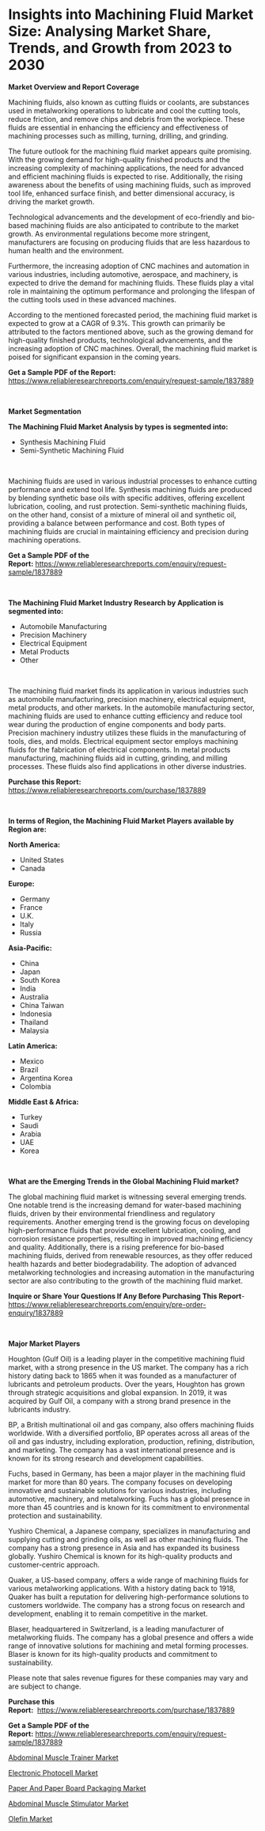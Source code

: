 <p><h1>Insights into Machining Fluid Market Size: Analysing Market Share, Trends, and Growth from 2023 to 2030</h1></p><p><strong>Market Overview and Report Coverage</strong></p>
<p><p>Machining fluids, also known as cutting fluids or coolants, are substances used in metalworking operations to lubricate and cool the cutting tools, reduce friction, and remove chips and debris from the workpiece. These fluids are essential in enhancing the efficiency and effectiveness of machining processes such as milling, turning, drilling, and grinding.</p><p>The future outlook for the machining fluid market appears quite promising. With the growing demand for high-quality finished products and the increasing complexity of machining applications, the need for advanced and efficient machining fluids is expected to rise. Additionally, the rising awareness about the benefits of using machining fluids, such as improved tool life, enhanced surface finish, and better dimensional accuracy, is driving the market growth.</p><p>Technological advancements and the development of eco-friendly and bio-based machining fluids are also anticipated to contribute to the market growth. As environmental regulations become more stringent, manufacturers are focusing on producing fluids that are less hazardous to human health and the environment.</p><p>Furthermore, the increasing adoption of CNC machines and automation in various industries, including automotive, aerospace, and machinery, is expected to drive the demand for machining fluids. These fluids play a vital role in maintaining the optimum performance and prolonging the lifespan of the cutting tools used in these advanced machines.</p><p>According to the mentioned forecasted period, the machining fluid market is expected to grow at a CAGR of 9.3%. This growth can primarily be attributed to the factors mentioned above, such as the growing demand for high-quality finished products, technological advancements, and the increasing adoption of CNC machines. Overall, the machining fluid market is poised for significant expansion in the coming years.</p></p>
<p><strong>Get a Sample PDF of the Report:</strong> <a href="https://www.reliableresearchreports.com/enquiry/request-sample/1837889">https://www.reliableresearchreports.com/enquiry/request-sample/1837889</a></p>
<p>&nbsp;</p>
<p><strong>Market Segmentation</strong></p>
<p><strong>The Machining Fluid Market Analysis by types is segmented into:</strong></p>
<p><ul><li>Synthesis Machining Fluid</li><li>Semi-Synthetic Machining Fluid</li></ul></p>
<p>&nbsp;</p>
<p><p>Machining fluids are used in various industrial processes to enhance cutting performance and extend tool life. Synthesis machining fluids are produced by blending synthetic base oils with specific additives, offering excellent lubrication, cooling, and rust protection. Semi-synthetic machining fluids, on the other hand, consist of a mixture of mineral oil and synthetic oil, providing a balance between performance and cost. Both types of machining fluids are crucial in maintaining efficiency and precision during machining operations.</p></p>
<p><strong>Get a Sample PDF of the Report:</strong>&nbsp;<a href="https://www.reliableresearchreports.com/enquiry/request-sample/1837889">https://www.reliableresearchreports.com/enquiry/request-sample/1837889</a></p>
<p>&nbsp;</p>
<p><strong>The Machining Fluid Market Industry Research by Application is segmented into:</strong></p>
<p><ul><li>Automobile Manufacturing</li><li>Precision Machinery</li><li>Electrical Equipment</li><li>Metal Products</li><li>Other</li></ul></p>
<p>&nbsp;</p>
<p><p>The machining fluid market finds its application in various industries such as automobile manufacturing, precision machinery, electrical equipment, metal products, and other markets. In the automobile manufacturing sector, machining fluids are used to enhance cutting efficiency and reduce tool wear during the production of engine components and body parts. Precision machinery industry utilizes these fluids in the manufacturing of tools, dies, and molds. Electrical equipment sector employs machining fluids for the fabrication of electrical components. In metal products manufacturing, machining fluids aid in cutting, grinding, and milling processes. These fluids also find applications in other diverse industries.</p></p>
<p><strong>Purchase this Report:</strong>&nbsp; <a href="https://www.reliableresearchreports.com/purchase/1837889">https://www.reliableresearchreports.com/purchase/1837889</a></p>
<p>&nbsp;</p>
<p><strong>In terms of Region, the Machining Fluid Market Players available by Region are:</strong></p>
<p>
    <p> <strong> North America: </strong>
        <ul>
            <li>United States</li>
            <li>Canada</li>
        </ul>
        </p> 
    <p> <strong> Europe: </strong>
        <ul>
            <li>Germany</li>
            <li>France</li>
            <li>U.K.</li>
            <li>Italy</li>
            <li>Russia</li>
        </ul>
        </p> 
    <p> <strong> Asia-Pacific: </strong>
        <ul>
            <li>China</li>
            <li>Japan</li>
            <li>South Korea</li>
            <li>India</li>
            <li>Australia</li>
            <li>China Taiwan</li>
            <li>Indonesia</li>
            <li>Thailand</li>
            <li>Malaysia</li>
        </ul>
        </p> 
    <p> <strong> Latin America: </strong>
        <ul>
            <li>Mexico</li>
            <li>Brazil</li>
            <li>Argentina Korea</li>
            <li>Colombia</li>
        </ul>
        </p> 
    <p> <strong> Middle East & Africa: </strong>
        <ul>
            <li>Turkey</li>
            <li>Saudi</li>
            <li>Arabia</li>
            <li>UAE</li>
            <li>Korea</li>
        </ul>
    </p>
    </p>
<p>&nbsp;</p>
<p><strong>What are the Emerging Trends in the Global Machining Fluid market?</strong></p>
<p><p>The global machining fluid market is witnessing several emerging trends. One notable trend is the increasing demand for water-based machining fluids, driven by their environmental friendliness and regulatory requirements. Another emerging trend is the growing focus on developing high-performance fluids that provide excellent lubrication, cooling, and corrosion resistance properties, resulting in improved machining efficiency and quality. Additionally, there is a rising preference for bio-based machining fluids, derived from renewable resources, as they offer reduced health hazards and better biodegradability. The adoption of advanced metalworking technologies and increasing automation in the manufacturing sector are also contributing to the growth of the machining fluid market.</p></p>
<p><strong>Inquire or Share Your Questions If Any Before Purchasing This Report</strong>- <a href="https://www.reliableresearchreports.com/enquiry/pre-order-enquiry/1837889">https://www.reliableresearchreports.com/enquiry/pre-order-enquiry/1837889</a></p>
<p>&nbsp;</p>
<p><strong>Major Market Players</strong></p>
<p><p>Houghton (Gulf Oil) is a leading player in the competitive machining fluid market, with a strong presence in the US market. The company has a rich history dating back to 1865 when it was founded as a manufacturer of lubricants and petroleum products. Over the years, Houghton has grown through strategic acquisitions and global expansion. In 2019, it was acquired by Gulf Oil, a company with a strong brand presence in the lubricants industry.</p><p>BP, a British multinational oil and gas company, also offers machining fluids worldwide. With a diversified portfolio, BP operates across all areas of the oil and gas industry, including exploration, production, refining, distribution, and marketing. The company has a vast international presence and is known for its strong research and development capabilities.</p><p>Fuchs, based in Germany, has been a major player in the machining fluid market for more than 80 years. The company focuses on developing innovative and sustainable solutions for various industries, including automotive, machinery, and metalworking. Fuchs has a global presence in more than 45 countries and is known for its commitment to environmental protection and sustainability.</p><p>Yushiro Chemical, a Japanese company, specializes in manufacturing and supplying cutting and grinding oils, as well as other machining fluids. The company has a strong presence in Asia and has expanded its business globally. Yushiro Chemical is known for its high-quality products and customer-centric approach.</p><p>Quaker, a US-based company, offers a wide range of machining fluids for various metalworking applications. With a history dating back to 1918, Quaker has built a reputation for delivering high-performance solutions to customers worldwide. The company has a strong focus on research and development, enabling it to remain competitive in the market.</p><p>Blaser, headquartered in Switzerland, is a leading manufacturer of metalworking fluids. The company has a global presence and offers a wide range of innovative solutions for machining and metal forming processes. Blaser is known for its high-quality products and commitment to sustainability.</p><p>Please note that sales revenue figures for these companies may vary and are subject to change.</p></p>
<p><strong>Purchase this Report:</strong>&nbsp;&nbsp;<a href="https://www.reliableresearchreports.com/purchase/1837889">https://www.reliableresearchreports.com/purchase/1837889</a></p>
<p></p>
<p><strong>Get a Sample PDF of the Report:</strong>&nbsp;<a href="https://www.reliableresearchreports.com/enquiry/request-sample/1837889">https://www.reliableresearchreports.com/enquiry/request-sample/1837889</a></p>
<p><p><a href="https://medium.com/@markuspagac/abdominal-muscle-trainer-market-trends-and-market-analysis-forecasted-for-period-2023-2030-95c477c353f1">Abdominal Muscle Trainer Market</a></p><p><a href="https://medium.com/@amyjacobi1918/electronic-photocell-nbsp-market-focuses-on-market-share-size-and-projected-forecast-till-2030-38d31884eceb">Electronic Photocell Market</a></p><p><a href="https://github.com/ChiragRP21/Market-Research-Report-List-1/blob/main/paper-and-paper-board-packaging-market.md">Paper And Paper Board Packaging Market</a></p><p><a href="https://medium.com/@sheilahaley2023/abdominal-muscle-stimulator-market-competitive-analysis-market-trends-and-forecast-to-2030-44437f1524da">Abdominal Muscle Stimulator Market</a></p><p><a href="https://github.com/ChiragRp1/Market-Research-Report-List-1/blob/main/olefin-market.md">Olefin Market</a></p></p>